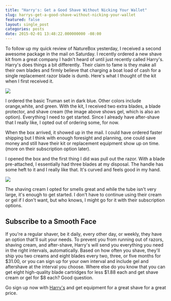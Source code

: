```yaml
---
title: "Harry's: Get a Good Shave Without Nicking Your Wallet"
slug: harrys-get-a-good-shave-without-nicking-your-wallet
featured: false
layout: single_post
categories: posts
date: 2015-02-01 13:48:22.000000000 -08:00
---
```


To follow up my quick review of NatureBox yesterday, I received a second awesome package in the mail on Saturday. I recently ordered a new shave kit from a great company I hadn't heard of until just recently called Harry's. Harry's does things a bit differently. Their claim to fame is they make all their own blades and firmly believe that charging a boat load of cash for a single replacement razor blade is dumb. Here's what I thought of the kit when I first received it.

![](/assets/images/2015/02/1-000585039a409a575b2f9ef2714edc4c.png?w=525&ssl=1)

I ordered the basic Truman set in dark blue. Other colors include orange,white, and green. With the kit, I received two extra blades, a blade protector, and shave cream (the image above shows gel, which is also an option). Everything I need to get started. Since I already have after-shave that I really like, I opted out of ordering some, for now.

When the box arrived, it showed up in the mail. I could have ordered faster shipping but I think with enough foresight and planning, one could save money and still have their kit or replacement equipment show up on time. (more on their subscription option later).

I opened the box and the first thing I did was pull out the razor. With a blade pre-attached, I essentially had three blades at my disposal. The handle has some heft to it and I really like that. It's curved and feels good in my hand.

![](/assets/images/2015/02/1_harrys-delivery-002.png?resize=525%2C350&ssl=1)

The shaving cream I opted for smells great and while the tube isn't very large, it's enough to get started. I don't have to continue using their cream or gel if I don't want, but who knows, I might go for it with their subscription options.

## Subscribe to a Smooth Face

If you're a regular shaver, be it daily, every other day, or weekly, they have an option that'll suit your needs. To prevent you from running out of razors, shaving cream, and after-shave, Harry's will send you everything you need in the right intervals, automatically. Based on how often you shave, they'll ship you two creams and eight blades every two, three, or five months for $31.00, or you can sign up for your own interval and include gel and aftershave at the interval you choose. ﻿Where else do you know that you can get eight high-quality blade cartridges for less $1.88 each and get shave cream or gel for $8 each? Good question.

Go sign up now with [Harry's](http://harrys.com) and get equipment for a great shave for a great price.

